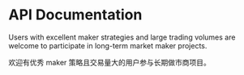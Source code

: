# API Documentation

Users with excellent maker strategies and large trading volumes are welcome to participate in long-term market maker projects.

欢迎有优秀 maker 策略且交易量大的用户参与长期做市商项目。

